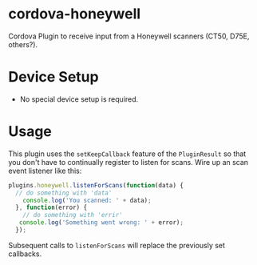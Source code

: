 # cordova-honeywell
Cordova Plugin to receive input from a Honeywell scanners (CT50, D75E, others?).

# Device Setup
- No special device setup is required.

# Usage
This plugin uses the `setKeepCallback` feature of the `PluginResult` so that you don't have to continually register to listen for scans. Wire up an scan event listener like this:

```javascript
plugins.honeywell.listenForScans(function(data) {
  // do something with 'data'
    console.log('You scanned: ' + data);
  }, function(error) {
    // do something with 'errir'
   console.log('Something went wrong: ' + error);
  });
```

Subsequent calls to `listenForScans` will replace the previously set callbacks.